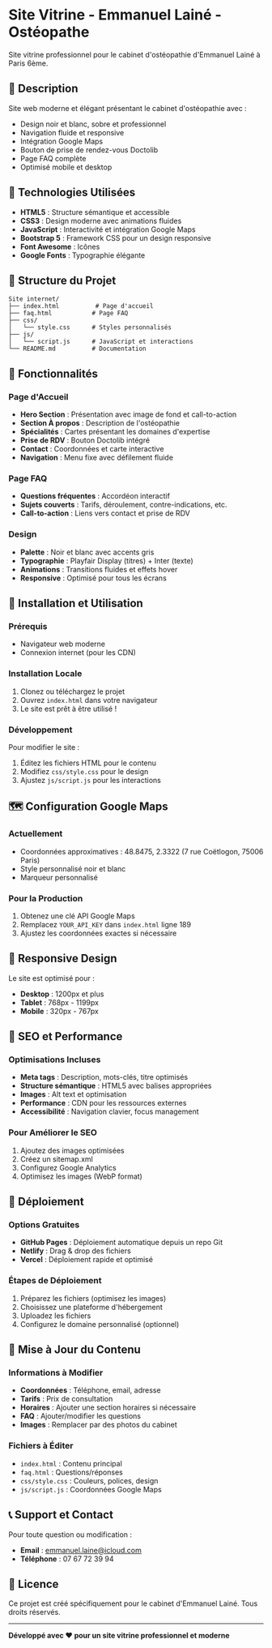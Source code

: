 # Site Vitrine - Emmanuel Lainé - Ostéopathe

Site vitrine professionnel pour le cabinet d'ostéopathie d'Emmanuel Lainé à Paris 6ème.

## 🎯 Description

Site web moderne et élégant présentant le cabinet d'ostéopathie avec :
- Design noir et blanc, sobre et professionnel
- Navigation fluide et responsive
- Intégration Google Maps
- Bouton de prise de rendez-vous Doctolib
- Page FAQ complète
- Optimisé mobile et desktop

## 🚀 Technologies Utilisées

- **HTML5** : Structure sémantique et accessible
- **CSS3** : Design moderne avec animations fluides
- **JavaScript** : Interactivité et intégration Google Maps
- **Bootstrap 5** : Framework CSS pour un design responsive
- **Font Awesome** : Icônes
- **Google Fonts** : Typographie élégante

## 📁 Structure du Projet

```
Site internet/
├── index.html          # Page d'accueil
├── faq.html           # Page FAQ
├── css/
│   └── style.css      # Styles personnalisés
├── js/
│   └── script.js      # JavaScript et interactions
└── README.md          # Documentation
```

## 🎨 Fonctionnalités

### Page d'Accueil
- **Hero Section** : Présentation avec image de fond et call-to-action
- **Section À propos** : Description de l'ostéopathie
- **Spécialités** : Cartes présentant les domaines d'expertise
- **Prise de RDV** : Bouton Doctolib intégré
- **Contact** : Coordonnées et carte interactive
- **Navigation** : Menu fixe avec défilement fluide

### Page FAQ
- **Questions fréquentes** : Accordéon interactif
- **Sujets couverts** : Tarifs, déroulement, contre-indications, etc.
- **Call-to-action** : Liens vers contact et prise de RDV

### Design
- **Palette** : Noir et blanc avec accents gris
- **Typographie** : Playfair Display (titres) + Inter (texte)
- **Animations** : Transitions fluides et effets hover
- **Responsive** : Optimisé pour tous les écrans

## 🔧 Installation et Utilisation

### Prérequis
- Navigateur web moderne
- Connexion internet (pour les CDN)

### Installation Locale
1. Clonez ou téléchargez le projet
2. Ouvrez `index.html` dans votre navigateur
3. Le site est prêt à être utilisé !

### Développement
Pour modifier le site :
1. Éditez les fichiers HTML pour le contenu
2. Modifiez `css/style.css` pour le design
3. Ajustez `js/script.js` pour les interactions

## 🗺️ Configuration Google Maps

### Actuellement
- Coordonnées approximatives : 48.8475, 2.3322 (7 rue Coëtlogon, 75006 Paris)
- Style personnalisé noir et blanc
- Marqueur personnalisé

### Pour la Production
1. Obtenez une clé API Google Maps
2. Remplacez `YOUR_API_KEY` dans `index.html` ligne 189
3. Ajustez les coordonnées exactes si nécessaire

## 📱 Responsive Design

Le site est optimisé pour :
- **Desktop** : 1200px et plus
- **Tablet** : 768px - 1199px
- **Mobile** : 320px - 767px

## 🎯 SEO et Performance

### Optimisations Incluses
- **Meta tags** : Description, mots-clés, titre optimisés
- **Structure sémantique** : HTML5 avec balises appropriées
- **Images** : Alt text et optimisation
- **Performance** : CDN pour les ressources externes
- **Accessibilité** : Navigation clavier, focus management

### Pour Améliorer le SEO
1. Ajoutez des images optimisées
2. Créez un sitemap.xml
3. Configurez Google Analytics
4. Optimisez les images (WebP format)

## 🚀 Déploiement

### Options Gratuites
- **GitHub Pages** : Déploiement automatique depuis un repo Git
- **Netlify** : Drag & drop des fichiers
- **Vercel** : Déploiement rapide et optimisé

### Étapes de Déploiement
1. Préparez les fichiers (optimisez les images)
2. Choisissez une plateforme d'hébergement
3. Uploadez les fichiers
4. Configurez le domaine personnalisé (optionnel)

## 🔄 Mise à Jour du Contenu

### Informations à Modifier
- **Coordonnées** : Téléphone, email, adresse
- **Tarifs** : Prix de consultation
- **Horaires** : Ajouter une section horaires si nécessaire
- **FAQ** : Ajouter/modifier les questions
- **Images** : Remplacer par des photos du cabinet

### Fichiers à Éditer
- `index.html` : Contenu principal
- `faq.html` : Questions/réponses
- `css/style.css` : Couleurs, polices, design
- `js/script.js` : Coordonnées Google Maps

## 📞 Support et Contact

Pour toute question ou modification :
- **Email** : emmanuel.laine@icloud.com
- **Téléphone** : 07 67 72 39 94

## 📄 Licence

Ce projet est créé spécifiquement pour le cabinet d'Emmanuel Lainé.
Tous droits réservés.

---

**Développé avec ❤️ pour un site vitrine professionnel et moderne** 